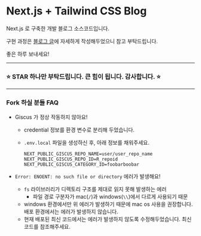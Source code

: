 # Next.js + Tailwind CSS Blog

Next.js 로 구축한 개발 블로그 소스코드입니다.

구현 과정은 [블로그 글](https://www.d5br5.dev/blog/nextjs_blog/setup)에 자세하게 작성해두었으니 참고 부탁드립니다.

좋은 하루 보내세요!

---

### ⭐ STAR 하나만 부탁드립니다. 큰 힘이 됩니다. 감사합니다. ⭐

---

### Fork 하실 분들 FAQ

- Giscus 가 정상 작동하지 않아요!

  - credential 정보를 환경 변수로 분리해 두었습니다.
  - `.env.local` 파일을 생성하신 후, 아래 정보를 채워주세요.

    ```env
    NEXT_PUBLIC_GISCUS_REPO_NAME=user/user_repo_name
    NEXT_PUBLIC_GISCUS_REPO_ID=R_repoid
    NEXT_PUBLIC_GISCUS_CATEGORY_ID=foobarboobar
    ```

- `Error: ENOENT: no such file or directory` 에러가 발생해요!
  - `fs` 라이브러리가 디렉토리 구조를 제대로 읽지 못해 발생하는 에러
    - 파일 경로 구분자가 mac(`/`)과 windows(`\\`)에서 다르게 사용되기 때문
  - windows 환경에서만 위 에러가 발생하기 때문에 mac os 사용을 권장합니다. 배포 환경에서는 에러가 발생하지 않습니다.
  - 현재 배포된 최신 코드에서는 에러가 발생하지 않도록 수정해두었습니다. 최신 코드를 참조해주세요.
